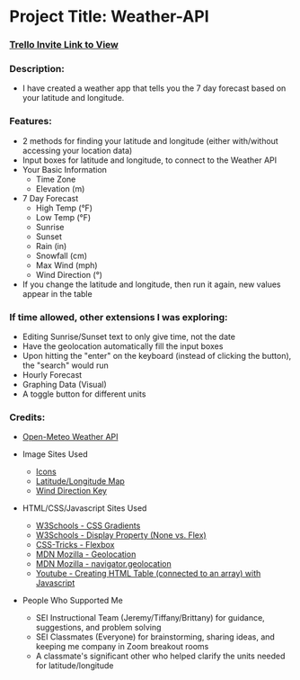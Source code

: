 # Project Title: Weather-API

### [Trello Invite Link to View](https://trello.com/invite/b/8Jibxuu4/750705a2f1c82f0abe6ff47730fcf268/weather-api "Trello")

### Description: 
- I have created a weather app that tells you the 7 day forecast based on your latitude and longitude.

### Features:
- 2 methods for finding your latitude and longitude (either with/without accessing your location data)
- Input boxes for latitude and longitude, to connect to the Weather API
- Your Basic Information
    - Time Zone
    - Elevation (m)
- 7 Day Forecast
    - High Temp (°F)
    - Low Temp (°F)
    - Sunrise
    - Sunset 
    - Rain (in)
    - Snowfall (cm)
    - Max Wind (mph)
    - Wind Direction (°)
- If you change the latitude and longitude, then run it again, new values appear in the table

### If time allowed, other extensions I was exploring: 
- Editing Sunrise/Sunset text to only give time, not the date
- Have the geolocation automatically fill the input boxes
- Upon hitting the "enter" on the keyboard (instead of clicking the button), the "search" would run
- Hourly Forecast
- Graphing Data (Visual)
- A toggle button for different units

### Credits:  
- [Open-Meteo Weather API](https://open-meteo.com/en/docs "Open-Meteo Weather API")
- Image Sites Used
    - [Icons](https://icons8.com "Icons8")
    - [Latitude/Longitude Map](https://www.99worksheets.com/4th-grade/social-studies-4th-grade/latitude-and-longitude/ "Latitude and Longitude Map") 
    - [Wind Direction Key](https://allmaritime.blogspot.com/2009/11/weather-winds.html "Wind Direction Key")

- HTML/CSS/Javascript Sites Used
    - [W3Schools - CSS Gradients](https://www.w3schools.com/css/css3_gradients.asp "CSS Gradients")
    - [W3Schools - Display Property (None vs. Flex)](https://www.w3schools.com/jsref/prop_style_display.asp "Display Property")
    - [CSS-Tricks - Flexbox](https://css-tricks.com/snippets/css/a-guide-to-flexbox/ "CSS Tricks - Flexbox")
    - [MDN Mozilla - Geolocation](https://developer.mozilla.org/en-US/docs/Web/API/GeolocationCoordinates/longitude "MDN Geolocation")
    - [MDN Mozilla - navigator.geolocation](https://developer.mozilla.org/en-US/docs/Web/API/Navigator/geolocation "MDN navigator.geolocation")
    - [Youtube - Creating HTML Table (connected to an array) with Javascript](https://www.youtube.com/watch?v=XmdOZ5NSqb8 "Youtube Tutorial: JSON Array to HTML Table with Javascript")

- People Who Supported Me
    - SEI Instructional Team (Jeremy/Tiffany/Brittany) for guidance, suggestions, and problem solving
    - SEI Classmates (Everyone) for brainstorming, sharing ideas, and keeping me company in Zoom breakout rooms
    - A classmate's significant other who helped clarify the units needed for latitude/longitude